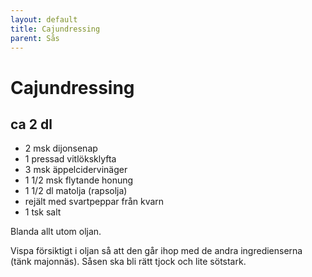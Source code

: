 ```yaml
---
layout: default
title: Cajundressing
parent: Sås
---
```

# Cajundressing

## ca 2 dl

-   2 msk dijonsenap
-   1 pressad vitlöksklyfta
-   3 msk äppelcidervinäger
-   1 1/2 msk flytande honung
-   1 1/2 dl matolja (rapsolja)
-   rejält med svartpeppar från kvarn
-   1 tsk salt

Blanda allt utom oljan.

Vispa försiktigt i oljan så att den går ihop med de andra ingredienserna
(tänk majonnäs). Såsen ska bli rätt tjock och lite sötstark.
